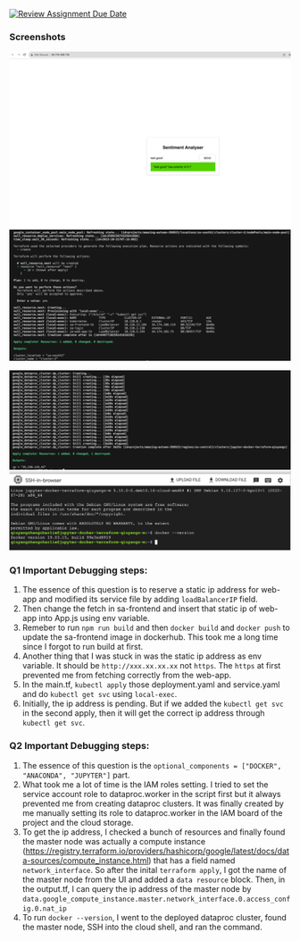 [![Review Assignment Due Date](https://classroom.github.com/assets/deadline-readme-button-24ddc0f5d75046c5622901739e7c5dd533143b0c8e959d652212380cedb1ea36.svg)](https://classroom.github.com/a/QezgUHsp)

### Screenshots
![Q1 application](./Q1/screenshot_of_deployed_application.png)
![Q1 output of terraform apply](./Q1/screenshot_of_output_after_terraform_apply.png)

![Q2 output of terraform apply](./Q2/screenshot_of_terraform_apply_and_ip_address.png)
![Q2 docker --version](./Q2/screenshot_of_docker__version.png)

### Q1 Important Debugging steps:
1. The essence of this question is to reserve a static ip address for web-app and modified its service file by adding `loadBalancerIP` field.
2. Then change the fetch in sa-frontend and insert that static ip of web-app into App.js using env variable.
3. Remeber to run `npm run build` and then `docker build` and `docker push` to update the sa-frontend image in dockerhub. This took me a long time since I forgot to run build at first. 
4. Another thing that I was stuck in was the static ip address as env variable. It should be `http://xxx.xx.xx.xx` not `https`. The `https` at first prevented me from fetching correctly from the web-app. 
5. In the main.tf, `kubectl apply` those deployment.yaml and service.yaml and do `kubectl get svc` using `local-exec`.
6. Initially, the ip address is pending. But if we added the `kubectl get svc` in the second apply, then it will get the correct ip address through `kubectl get svc`.

### Q2 Important Debugging steps:
1. The essence of this question is the `optional_components = ["DOCKER", "ANACONDA", "JUPYTER"]` part.
2. What took me a lot of time is the IAM roles setting. I tried to set the service account role to dataproc.worker in the script first but it always prevented me from creating dataproc clusters. It was finally created by me manually setting its role to dataproc.worker in the IAM board of the project and the cloud storage. 
3. To get the ip address, I checked a bunch of resources and finally found the master node was actually a compute instance (https://registry.terraform.io/providers/hashicorp/google/latest/docs/data-sources/compute_instance.html) that has a field named `network_interface`. So after the inital `terraform apply`, I got the name of the master node from the UI and added a `data resource` block. Then, in the output.tf, I can query the ip address of the master node by `data.google_compute_instance.master.network_interface.0.access_config.0.nat_ip`
4. To run `docker --version`, I went to the deployed dataproc cluster, found the master node, SSH into the cloud shell, and ran the command. 